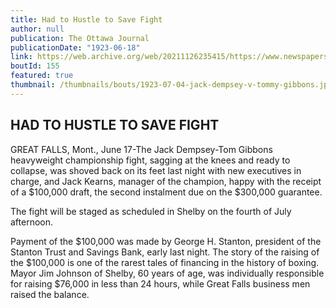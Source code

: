 ```yaml
---
title: Had to Hustle to Save Fight
author: null
publication: The Ottawa Journal
publicationDate: "1923-06-18"
link: https://web.archive.org/web/20211126235415/https://www.newspapers.com/clip/11571782/the-ottawa-journal/
boutId: 155
featured: true
thumbnail: /thumbnails/bouts/1923-07-04-jack-dempsey-v-tommy-gibbons.jpg
---
```


## HAD TO HUSTLE TO SAVE FIGHT

GREAT FALLS, Mont., June 17-The Jack Dempsey-Tom Gibbons heavyweight championship fight, sagging at the knees and ready to collapse, was shoved back on its feet last night with new executives in charge, and Jack Kearns, manager of the champion, happy with the receipt of a $100,000 draft, the second instalment due on the $300,000 guarantee.

The fight will be staged as scheduled in Shelby on the fourth of July afternoon.

Payment of the $100,000 was made by George H. Stanton, president of the Stanton Trust and Savings Bank, early last night. The story of the raising of the $100,000 is one of the rarest tales of financing in the history of boxing. Mayor Jim Johnson of Shelby, 60 years of age, was individually responsible for raising $76,000 in less than 24 hours, while Great Falls business men raised the balance.
